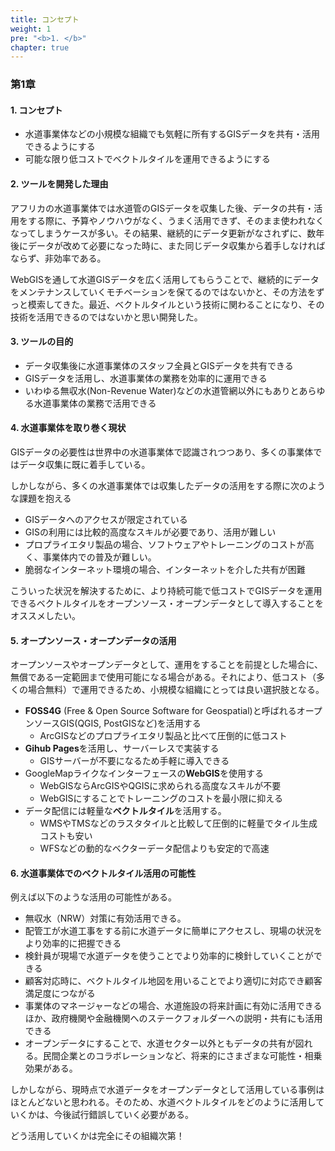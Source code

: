 ```yaml
---
title: コンセプト
weight: 1
pre: "<b>1. </b>"
chapter: true
---
```


### 第1章

#### 1. コンセプト
- 水道事業体などの小規模な組織でも気軽に所有するGISデータを共有・活用できるようにする
- 可能な限り低コストでベクトルタイルを運用できるようにする

#### 2. ツールを開発した理由
アフリカの水道事業体では水道管のGISデータを収集した後、データの共有・活用をする際に、予算やノウハウがなく、うまく活用できず、そのまま使われなくなってしまうケースが多い。その結果、継続的にデータ更新がなされずに、数年後にデータが改めて必要になった時に、また同じデータ収集から着手しなければならず、非効率である。

WebGISを通して水道GISデータを広く活用してもらうことで、継続的にデータをメンテナンスしていくモチベーションを保てるのではないかと、その方法をずっと模索してきた。最近、ベクトルタイルという技術に関わることになり、その技術を活用できるのではないかと思い開発した。

#### 3. ツールの目的
- データ収集後に水道事業体のスタッフ全員とGISデータを共有できる
- GISデータを活用し、水道事業体の業務を効率的に運用できる
- いわゆる無収水(Non-Revenue Water)などの水道管網以外にもありとあらゆる水道事業体の業務で活用できる

#### 4. 水道事業体を取り巻く現状
GISデータの必要性は世界中の水道事業体で認識されつつあり、多くの事業体ではデータ収集に既に着手している。

しかしながら、多くの水道事業体では収集したデータの活用をする際に次のような課題を抱える
- GISデータへのアクセスが限定されている
- GISの利用には比較的高度なスキルが必要であり、活用が難しい
- プロプライエタリ製品の場合、ソフトウェアやトレーニングのコストが高く、事業体内での普及が難しい。
- 脆弱なインターネット環境の場合、インターネットを介した共有が困難

こういった状況を解決するために、より持続可能で低コストでGISデータを運用できるベクトルタイルをオープンソース・オープンデータとして導入することをオススメしたい。

#### 5. オープンソース・オープンデータの活用
オープンソースやオープンデータとして、運用をすることを前提とした場合に、無償である一定範囲まで使用可能になる場合がある。それにより、低コスト（多くの場合無料）で運用できるため、小規模な組織にとっては良い選択肢となる。

- **FOSS4G** (Free & Open Source Software for Geospatial)と呼ばれるオープンソースGIS(QGIS, PostGISなど)を活用する
  - ArcGISなどのプロプライエタリ製品と比べて圧倒的に低コスト
- **Gihub Pages**を活用し、サーバーレスで実装する
  - GISサーバーが不要になるため手軽に導入できる
- GoogleMapライクなインターフェースの**WebGIS**を使用する
  - WebGISならArcGISやQGISに求められる高度なスキルが不要
  - WebGISにすることでトレーニングのコストを最小限に抑える
- データ配信には軽量な**ベクトルタイル**を活用する。
  - WMSやTMSなどのラスタタイルと比較して圧倒的に軽量でタイル生成コストも安い
  - WFSなどの動的なベクターデータ配信よりも安定的で高速

#### 6. 水道事業体でのベクトルタイル活用の可能性
例えば以下のような活用の可能性がある。
- 無収水（NRW）対策に有効活用できる。
- 配管工が水道工事をする前に水道データに簡単にアクセスし、現場の状況をより効率的に把握できる
- 検針員が現場で水道データを使うことでより効率的に検針していくことができる
- 顧客対応時に、ベクトルタイル地図を用いることでより適切に対応でき顧客満足度につながる
- 事業体のマネージャーなどの場合、水道施設の将来計画に有効に活用できるほか、政府機関や金融機関へのステークフォルダーへの説明・共有にも活用できる
- オープンデータにすることで、水道セクター以外ともデータの共有が図れる。民間企業とのコラボレーションなど、将来的にさまざまな可能性・相乗効果がある。

しかしながら、現時点で水道データをオープンデータとして活用している事例はほとんどないと思われる。そのため、水道ベクトルタイルをどのように活用していくかは、今後試行錯誤していく必要がある。

どう活用していくかは完全にその組織次第！